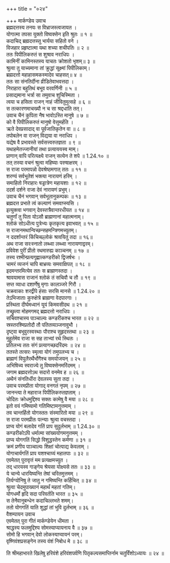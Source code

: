 +++
title = "०२४"

+++
मार्कण्डेय उवाच  
ब्रह्मदत्तस्य तनयः स विभ्राजस्त्वजायत ।  
योगात्मा तपसा युक्तो विष्वक्सेन इति श्रुतः ॥ १ ॥  
कदाचिद् ब्रह्मदत्तस्तु भार्यया सहितो वने ।  
विजहार प्रहृष्टात्मा यथा शच्या शचीपतिः ॥ २ ॥  
ततः पिपीलिकरुतं स शुश्राव नराधिपः ।  
कामिनीं कामिनस्तस्य याचतः क्रोशतो भृशम्॥ ३ ॥  
श्रुत्वा तु याच्यमाना तां क्रुद्धां सूक्ष्मां पिपीलिकाम्।  
ब्रह्मदत्तो महाहासमकस्मादेव चाहसत्॥ ४ ॥  
ततः सा संनतिर्दीना व्रीडितेवाभवत्तदा ।  
निराहारा बहुतिथं बभूव वरवर्णिनी ॥ ५ ॥  
प्रसाद्यमाना भर्त्रा सा तमुवाच शुचिस्मिता ।  
त्वया च हसिता राजन् नाहं जीवितुमुत्सहे ॥ ६ ॥  
स तत्कारणमाचख्यौ न च सा श्रद्दधाति तत्।  
उवाच चैनं कुपिता नैष भावोऽस्ति मानुषे ॥ ७ ॥  
को वै पिपीलिकरुतं मानुषो वेत्तुमर्हति ।  
ऋते देवप्रसादाद् वा पूर्वजातिकृतेन वा ॥ ८ ॥  
तपोबलेन वा राजन् विद्यया वा नराधिप ।  
यद्येष वै प्रभावस्ते सर्वसत्त्वरुतज्ञता ॥ ९ ॥  
यथाहमेतज्जानीयां तथा प्रत्याययस्व माम्।  
प्राणान् वापि परित्यक्ष्ये राजन् सत्येन ते शपे ॥ 1.24.१० ॥  
तत् तस्या वचनं श्रुत्वा महिष्याः परुषाक्षरम् ।  
स राजा परमापन्नो देवश्रेष्ठमगात् ततः ॥ ११ ॥  
शरण्यं सर्वभूतेशं भक्त्या नारायणं हरिम् ।  
समाहितो निराहारः षड्रात्रेण महायशाः ॥ १२ ॥  
ददर्श दर्शने राजा देवं नारायणं प्रभुम्।  
उवाच चैनं भगवान् सर्वभूतानुकम्पकः ॥ १३ ॥  
ब्रह्मदत्त प्रभाते त्वं कल्याणं समवाप्स्यसि ।  
इत्युक्त्वा भगवान् देवस्तत्रैवान्तरधीयत ॥ १४ ॥  
चतुर्णां तु पिता योऽसौ ब्राह्मणानां महात्मनाम्।  
श्लोकं सोऽधीत्य पुत्रेभ्यः कृतकृत्य इवाभवत् ॥ १५ ॥  
स राजानमथान्विच्छन्सहमन्त्रिणमच्युतम्।  
न ददर्शान्तरं किंचिच्छ्लोकं श्रावयितुं तदा ॥ १६॥  
अथ राजा सरःस्नातो लब्ध्वा लब्ध्वा नारायणाद्वरम्।  
प्रविवेश पुरीं प्रीतो रथमारुह्य काञ्चनम् ॥ १७ ॥  
तस्य रश्मीन्प्रत्यगृह्णात्कण्डरीको द्विजर्षभः ।  
चामरं व्यजनं चापि बाभ्रव्यः समवाक्षिपत् ॥ १८ ॥  
इदमन्तरमित्येव ततः स ब्राह्मणस्तदा ।  
श्रावयामास राजानं श्लोकं तं सचिवौ च तौ ॥ १९ ॥  
सप्त व्याधा दशार्णेषु मृगाः कालञ्जरे गिरौ ।  
चक्रवाकाः शरद्वीपे हंसाः सरसि मानसे ॥ 1.24.२० ॥  
तेऽभिजाताः कुरुक्षेत्रे ब्राह्मणा वेदपारगाः ।  
प्रस्थिता दीर्घमध्वानं यूयं किमवसीदथ ॥ २१ ॥  
तच्छ्रुत्वा मोहमगमद् ब्रह्मदत्तो नराधिपः ।  
सचिवश्चास्य पाञ्चाल्यः कण्डरीकश्च भारत ॥ २२ ॥  
स्रस्तरश्मिप्रतोदौ तौ पतितव्यञ्जनावुभौ ।  
दृष्ट्वा बभूवुरस्वस्थाः पौराश्च सुहृदस्तथा ॥ २३ ॥  
मुहूर्तमेव राजा स सह ताभ्यां रथे स्थितः ।  
प्रतिलभ्य ततः संगं प्रत्यागच्छदरिंदमः ॥ २४ ॥  
ततस्ते तत्सरः स्मृत्वा योगं तमुपलभ्य च ।  
ब्राह्मणं विपुलैरर्थैर्भोगैश्च समयोजयन् ॥ २५ ॥  
अभिषिच्य स्वराज्ये तु विष्वक्सेनमरिंदमम् ।  
जगाम ब्रह्मदत्तोऽथ सदारो वनमेव ह ॥ २६ ॥  
अथैनं संनतिर्धीरा देवलस्य सुता तदा ।  
उवाच परमप्रीता योगाद् वनगतं नृपम् ॥ २७ ॥  
जानन्त्या ते महाराज पिपीलिकरुतज्ञताम् ।  
चोदितः क्रोधमुद्दिश्य सक्तः कामेषु वै मया ॥ २८ ॥  
इतो वयं गमिष्यामो गतिमिष्टामनुत्तमाम् ।  
तव चान्तर्हितो योगस्ततः संस्मारितो मया ॥ २९ ॥  
स राजा परमप्रीतः पत्न्याः श्रुत्वा वचस्तदा ।  
प्राप्य योगं बलादेव गतिं प्राप सुदुर्लभाम् ॥ 1.24.३० ॥  
कण्डरीकोऽपि धर्मात्मा सांख्ययोगमनुत्तमम् ।  
प्राप्य योगगतिं सिद्धो विशुद्धस्तेन कर्मणा ॥ ३१ ॥  
क्रमं प्रणीय पाञ्चाल्यः शिक्षां चोत्पाद्य केवलाम् ।  
योगाचार्यगतिं प्राप यशश्चाग्र्यं महातपाः ॥ ३२ ॥  
एवमेतत् पुरावृत्तं मम प्रत्यक्षमच्युत ।  
तद् धारयस्व गाङ्गेय श्रेयसा योक्ष्यसे ततः ॥ ३३ ॥  
ये चान्ये धारयिष्यन्ति तेषां चरितमुत्तमम् ।  
तिर्यग्योनिषु ते जातु न गमिष्यन्ति कर्हिचित् ॥ ३४ ॥  
श्रुत्वा चेदमुपाख्यानं महार्थं महतां गतिम्।  
योगधर्मो हृदि सदा परिवर्तति भारत ॥ ३५ ॥  
स तेनैवानुबन्धेन कदाचिल्लभते शमम्।  
ततो योगगतिं याति शुद्धां तां भुवि दुर्लभाम् ॥ ३६ ॥  
वैशम्पायन उवाच  
एवमेतत् पुरा गीतं मार्कण्डेयेन धीमता ।  
श्राद्धस्य फलमुद्दिश्य सोमस्याप्यायनाय वै ॥ ३७ ॥  
सोमो हि भगवान् देवो लोकस्याप्यायनं परम्।  
वृष्णिवंशप्रसङ्गेन तस्य वंशं निबोध मे ॥ ३८ ॥  
  
ति श्रीमहाभारते खिलेषु हरिवंशे हरिवंशपर्वणि पितृकल्पसमाप्तिर्नाम चतुर्विंशोऽध्यायः ॥ २४ ॥